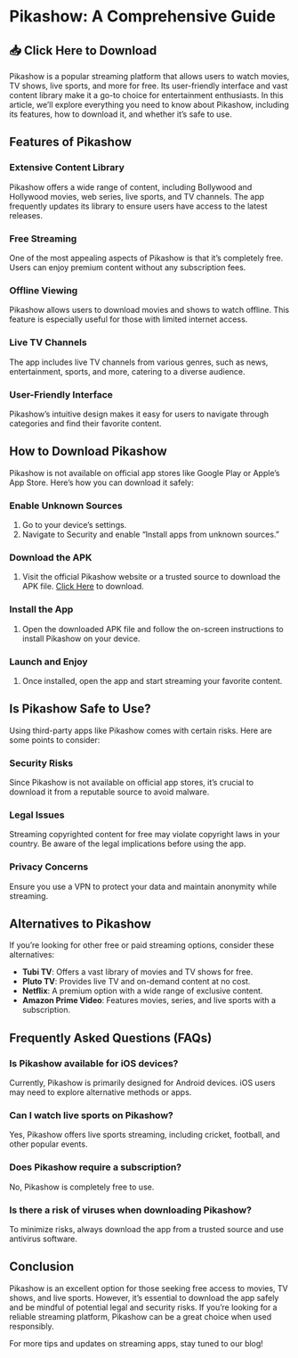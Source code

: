 # Pikashow: A Comprehensive Guide

## 📥 Click Here to Download

Pikashow is a popular streaming platform that allows users to watch movies, TV shows, live sports, and more for free. Its user-friendly interface and vast content library make it a go-to choice for entertainment enthusiasts. In this article, we’ll explore everything you need to know about Pikashow, including its features, how to download it, and whether it’s safe to use.

## Features of Pikashow

### Extensive Content Library
Pikashow offers a wide range of content, including Bollywood and Hollywood movies, web series, live sports, and TV channels. The app frequently updates its library to ensure users have access to the latest releases.

### Free Streaming
One of the most appealing aspects of Pikashow is that it’s completely free. Users can enjoy premium content without any subscription fees.

### Offline Viewing
Pikashow allows users to download movies and shows to watch offline. This feature is especially useful for those with limited internet access.

### Live TV Channels
The app includes live TV channels from various genres, such as news, entertainment, sports, and more, catering to a diverse audience.

### User-Friendly Interface
Pikashow’s intuitive design makes it easy for users to navigate through categories and find their favorite content.

## How to Download Pikashow

Pikashow is not available on official app stores like Google Play or Apple’s App Store. Here’s how you can download it safely:

### Enable Unknown Sources
1. Go to your device’s settings.
2. Navigate to Security and enable “Install apps from unknown sources.”

### Download the APK
1. Visit the official Pikashow website or a trusted source to download the APK file. [Click Here](https://pikashow.su/) to download.

### Install the App
1. Open the downloaded APK file and follow the on-screen instructions to install Pikashow on your device.

### Launch and Enjoy
1. Once installed, open the app and start streaming your favorite content.

## Is Pikashow Safe to Use?

Using third-party apps like Pikashow comes with certain risks. Here are some points to consider:

### Security Risks
Since Pikashow is not available on official app stores, it’s crucial to download it from a reputable source to avoid malware.

### Legal Issues
Streaming copyrighted content for free may violate copyright laws in your country. Be aware of the legal implications before using the app.

### Privacy Concerns
Ensure you use a VPN to protect your data and maintain anonymity while streaming.

## Alternatives to Pikashow

If you’re looking for other free or paid streaming options, consider these alternatives:

- **Tubi TV**: Offers a vast library of movies and TV shows for free.
- **Pluto TV**: Provides live TV and on-demand content at no cost.
- **Netflix**: A premium option with a wide range of exclusive content.
- **Amazon Prime Video**: Features movies, series, and live sports with a subscription.

## Frequently Asked Questions (FAQs)

### Is Pikashow available for iOS devices?
Currently, Pikashow is primarily designed for Android devices. iOS users may need to explore alternative methods or apps.

### Can I watch live sports on Pikashow?
Yes, Pikashow offers live sports streaming, including cricket, football, and other popular events.

### Does Pikashow require a subscription?
No, Pikashow is completely free to use.

### Is there a risk of viruses when downloading Pikashow?
To minimize risks, always download the app from a trusted source and use antivirus software.

## Conclusion

Pikashow is an excellent option for those seeking free access to movies, TV shows, and live sports. However, it’s essential to download the app safely and be mindful of potential legal and security risks. If you’re looking for a reliable streaming platform, Pikashow can be a great choice when used responsibly.

For more tips and updates on streaming apps, stay tuned to our blog!
